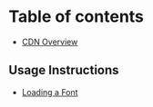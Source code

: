 # Table of contents

* [CDN Overview](README.md)

## Usage Instructions

* [Loading a Font](usage-instructions/loading-a-font.md)
